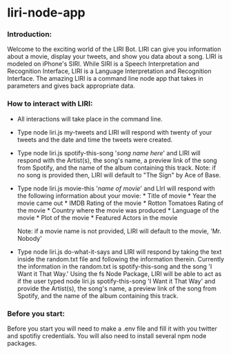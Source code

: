 # liri-node-app

### Introduction:
Welcome to the exciting world of the LIRI Bot. LIRI can give you information about a movie, display your tweets, and show you data about a song. LIRI is modeled on iPhone's SIRI. While SIRI is a Speech Interpretation and Recognition Interface, LIRI is a Language Interpretation and Recognition Interface. The amazing LIRI is a command line node app that takes in parameters and gives back appropriate data.

### How to interact with LIRI:
* All interactions will take place in the command line.
* Type node liri.js my-tweets and LIRI will respond with twenty of your tweets and the date and time the tweets were created.
* Type node liri.js spotify-this-song '_song name here_' and LIRI will respond with the Artist(s), the song's name, a preview link of the song from Spotify, and the name of the album containing this track. Note: if no song is provided then, LIRI will default to "The Sign" by Ace of Base.
* Type node liri.js movie-this '_name of movie_' and LIrI will respond with the following information about your movie: 
        * Title of movie
        * Year the movie came out
        * IMDB Rating of the movie
        * Rotton Tomatoes Rating of the movie
        * Country where the movie was produced
        * Language of the movie
        * Plot of the movie
        * Featured Actors in the movie

    Note: if a movie name is not provided, LIRI will default to the movie, 'Mr. Nobody'
* Type node liri.js do-what-it-says and LIRI will respond by taking the text inside the random.txt file and following the information therein. Currently the information in the random.txt is spotify-this-song and the song 'I Want it That Way.'  Using the fs Node Package, LIRI will be able to act as if the user typed node liri.js spotify-this-song 'I Want it That Way' and provide the Artist(s), the song's name, a preview link of the song from Spotify, and the name of the album containing this track.

### Before you start:
Before you start you will need to make a .env file and fill it with you twitter and spotifiy credentials. You will also need to install several npm node packages.



